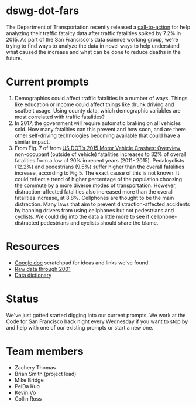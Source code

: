 # dswg-dot-fars
The Department of Transportation recently released a [call-to-action](https://www.transportation.gov/fastlane/2015-traffic-fatalities-data-has-just-been-released-call-action-download-and-analyze) for help analyzing their traffic fatality data after traffic fatalities spiked by 7.2% in 2015. As part of the San Francisco's data science working group, we're trying to find ways to analyze the data in novel ways to help understand what caused the increase and what can be done to reduce deaths in the future.

# Current prompts

1. Demographics could affect traffic fatalities in a number of ways. Things like education or income could affect things like drunk driving and seatbelt usage. Using county data, which demographic variables are most correlated with traffic fatalities?
2. In 2017, the government will require automatic braking on all vehicles sold. How many fatalities can this prevent and how soon, and are there other self-driving technologies becoming available that could have a similar impact.
3. From Fig. 7 of from [US DOT’s 2015 Motor Vehicle Crashes: Overview](https://crashstats.nhtsa.dot.gov/Api/Public/ViewPublication/812318), non-occupant (outside of vehicle) fatalities increases to 32% of overall fatalities from a low of 20% in recent years (2011- 2015).  Pedalcyclists (12.2%) and pedestrians (9.5%) suffer higher than the overall fatalities increase, according to Fig 5. The exact cause of this is not known.  It could reflect a trend of higher percentage of the population choosing the commute by a more diverse modes of transportation.  However, distraction-affected fatalities also increased more than the overall fatalities increase, at 8.8%.  Cellphones are thought to be the main distraction.  Many laws that aim to prevent distraction-affected accidents by banning drivers from using cellphones but not pedestrians and cyclists.  We could dig into the data a little more to see if cellphone-distracted pedestrians and cyclists should share the blame.


# Resources

- [Google doc](https://docs.google.com/document/d/1DdfepuAdvDB-fsR3c8c7y7-Pc9jzNEtRQsDfbB_mfXI/edit#) scratchpad for ideas and links we've found.
- [Raw data through 2001](https://numeracy.co/sirwart/traffic-fatalities/accidents)
- [Data dictionary](https://crashstats.nhtsa.dot.gov/Api/Public/ViewPublication/812315)

# Status

We've just gotted started digging into our current prompts. We work at the Code for San Francisco hack night every Wednesday if you want to stop by and help with one of our existing prompts or start a new one.

# Team members
- Zachery Thomas
- Brian Smith (project lead)
- Mike Bridge
- PeiDa Kuo
- Kevin Vo
- Collin Ross
